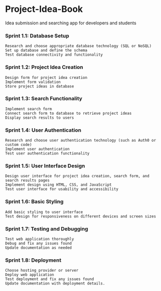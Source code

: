 # Project-Idea-Book
Idea submission and searching app for developers and students 

### Sprint 1.1: Database Setup

    Research and choose appropriate database technology (SQL or NoSQL)
    Set up database and define the schema
    Test database connectivity and functionality

### Sprint 1.2: Project Idea Creation

    Design form for project idea creation
    Implement form validation
    Store project ideas in database

### Sprint 1.3: Search Functionality

    Implement search form
    Connect search form to database to retrieve project ideas
    Display search results to users

### Sprint 1.4: User Authentication

    Research and choose user authentication technology (such as Auth0 or custom code)
    Implement user authentication
    Test user authentication functionality

### Sprint 1.5: User Interface Design

    Design user interface for project idea creation, search form, and search results pages
    Implement design using HTML, CSS, and JavaScript
    Test user interface for usability and accessibility

### Sprint 1.6: Basic Styling

    Add basic styling to user interface
    Test design for responsiveness on different devices and screen sizes

### Sprint 1.7: Testing and Debugging

    Test web application thoroughly
    Debug and fix any issues found
    Update documentation as needed

### Sprint 1.8: Deployment

    Choose hosting provider or server
    Deploy web application
    Test deployment and fix any issues found
    Update documentation with deployment details.
